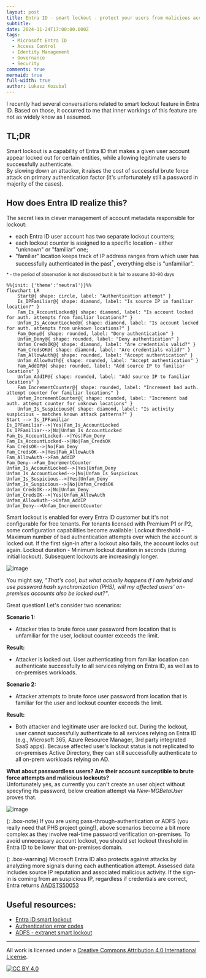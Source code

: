 ```yaml
---
layout: post
title: Entra ID - smart lockout - protect your users from malicious account lockouts!
subtitle:
date: 2024-11-24T17:00:00.000Z
tags:
  - Microsoft Entra ID
  - Access Control
  - Identity Management
  - Governance
  - Security
comments: true
mermaid: true
full-width: true
author: Lukasz Kozubal
---
```


I recently had several conversations related to smart lockout feature in Entra ID.  Based on those, it occurred to me that inner workings of this feature are not as widely know as I assumed.<br>

## **TL;DR<br>**
Smart lockout is a capability of Entra ID that makes a given user account appear locked out for certain entities, while allowing legitimate users to successfully authenticate.<br>
By slowing down an attacker, it raises the cost of successful brute force attack on primary authentication factor (it's unfortunately still a password in majority of the cases).

## How does Entra ID realize this?

The secret lies in clever management of account metadata responsible for lockout: 
- each Entra ID user account has two separate lockout counters;
- each lockout counter is assigned to a specific location - either "unknown" or "familiar" one;
- "familiar" location keeps track of IP address ranges from which user has successfully authenticated in the past<sup>*</sup>, everything else is "unfamiliar".

<sup>* \- the period of observation is not disclosed but it is fair to assume 30-90 days</sup>

```mermaid
%%{init: {'theme':'neutral'}}%%
flowchart LR
    Start@{ shape: circle, label: "Authentication attempt" }
    Is_IPFamiliar@{ shape: diamond, label: "Is source IP in familiar location?" }
    Fam_Is_AccountLocked@{ shape: diamond, label: "Is account locked for auth. attempts from familiar locations?" }
    Unfam_Is_AccountLocked@{ shape: diamond, label: "Is account locked for auth. attempts from unknown locations?" }
    Fam_Deny@{ shape: rounded, label: "Deny authentication" }
    Unfam_Deny@{ shape: rounded, label: "Deny authentication" }
    Unfam_CredsOK@{ shape: diamond, label: "Are credentials valid?" }
    Fam_CredsOK@{ shape: diamond, label: "Are credentials valid?" }
    Fam_AllowAuth@{ shape: rounded, label: "Accept authentication" }
    Unfam_AllowAuth@{ shape: rounded, label: "Accept authentication" }
    Fam_AddIP@{ shape: rounded, label: "Add source IP to familiar locations" }
    Unfam_AddIP@{ shape: rounded, label: "Add source IP to familiar locations" }
    Fam_IncrementCounter@{ shape: rounded, label: "Increment bad auth. attempt counter for familiar locations" }
    Unfam_IncrementCounter@{ shape: rounded, label: "Increment bad auth. attempt counter for unknown locations" }
    Unfam_Is_Suspicious@{ shape: diamond, label: "Is activity suspicious - matches known attack patterns?" }
Start --> Is_IPFamiliar
Is_IPFamiliar-->|Yes|Fam_Is_AccountLocked
Is_IPFamiliar-->|No|Unfam_Is_AccountLocked
Fam_Is_AccountLocked-->|Yes|Fam_Deny
Fam_Is_AccountLocked-->|No|Fam_CredsOK
Fam_CredsOK-->|No|Fam_Deny
Fam_CredsOK-->|Yes|Fam_AllowAuth
Fam_AllowAuth-->Fam_AddIP
Fam_Deny-->Fam_IncrementCounter
Unfam_Is_AccountLocked-->|Yes|Unfam_Deny
Unfam_Is_AccountLocked-->|No|Unfam_Is_Suspicious
Unfam_Is_Suspicious-->|Yes|Unfam_Deny
Unfam_Is_Suspicious-->|No|Unfam_CredsOK
Unfam_CredsOK-->|No|Unfam_Deny
Unfam_CredsOK-->|Yes|Unfam_AllowAuth
Unfam_AllowAuth-->Unfam_AddIP
Unfam_Deny-->Unfam_IncrementCounter
```

Smart lockout is enabled for every Entra ID customer but it's not configurable for free tenants.
For tenants licensed with Premium P1 or P2, some configuration capabilities become available:
Lockout threshold - Maximum number of bad authentication attempts over which the account is locked out. If the first sign-in after a lockout also fails, the account locks out again. 
Lockout duration - Minimum lockout duration in seconds (during initial lockout). Subsequent lockouts are increasingly longer.

![image](https://github.com/user-attachments/assets/dcea6684-228c-4fed-824d-1ba727997ba0)

You might say, _"That's cool, but what actually happens if I am hybrid and use password hash synchronization (PHS), will my affected users' on-premises accounts also be locked out?"_.

Great question! Let's consider two scenarios:

**Scenario 1:<br>**
- Attacker tries to brute force user password from location that is unfamiliar for the user, lockout counter exceeds the limit.

**Result:<br>**
- Attacker is locked out. User authenticating from familiar location can authenticate successfully to all services relying on Entra ID, as well as to on-premises workloads.

**Scenario 2:<br>**
- Attacker attempts to brute force user password from location that is familiar for the user and lockout counter exceeds the limit.

**Result:<br>**
- Both attacker and legitimate user are locked out. During the lockout, user cannot successfully authenticate to all services relying on Entra ID (e.g., Microsoft 365, Azure Resource Manager, 3rd party integrated SaaS apps). 
Because affected user's lockout status is not replicated to on-premises Active Directory, they can still successfully authenticate to all on-prem workloads relying on AD.

**What about passwordless users? Are their account susceptible to brute force attempts and malicious lockouts?**<br>
Unfortunately yes, as currently you can't create an user object without specyfing its password, below creation attempt via _New-MGBetaUser_ proves that.<br>

![image](https://github.com/user-attachments/assets/644a33b7-a658-4729-9596-58a602d71b43)

{: .box-note}
If you are using pass-through-authentication or ADFS (you really need that PHS project going!), above scenarios become a bit more complex as they involve real-time password verification on-premises. To avoid unnecessary account lockout, you should set lockout threshold in Entra ID to be lower that on-premises domain.

{: .box-warning}
Microsoft Entra ID also protects against attacks by analyzing more signals during each authentication attempt. Assessed data includes source IP reputation and associated malicious activity.
If the sign-in is coming from an suspicious IP, regardless if credentials are correct, Entra returns [AADSTS50053](https://learn.microsoft.com/en-us/entra/identity-platform/reference-error-codes#aadsts-error-codes)

## Useful resources:

- [Entra ID smart lockout](https://learn.microsoft.com/en-us/entra/identity/authentication/howto-password-smart-lockout)
- [Authentication error codes](https://learn.microsoft.com/en-us/entra/identity-platform/reference-error-codes#aadsts-error-codes)
- [ADFS - extranet smart lockout](https://learn.microsoft.com/en-us/windows-server/identity/ad-fs/operations/configure-ad-fs-extranet-smart-lockout-protection)

---
All work is licensed under a [Creative Commons Attribution 4.0 International License][cc-by].

[![CC BY 4.0][cc-by-image]][cc-by]

[cc-by]: http://creativecommons.org/licenses/by/4.0/
[cc-by-image]: https://i.creativecommons.org/l/by/4.0/88x31.png
[cc-by-shield]: https://img.shields.io/badge/License-CC%20BY%204.0-lightgrey.svg
